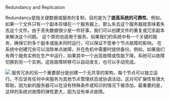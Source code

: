Redundancy and Replication

Redundancy是指关键数据或服务的复制，目的是为了**提高系统的可靠性**。例如，如果一个文件只有一个副本存储在一个服务器上，那么失去这个服务器就意味着失去这个文件。由于丢失数据很少是一件好事，我们可以创建文件的重复或冗余副本来解决这个问题。
这个原则也适用于服务。如果我们的系统中有一个关键的服务，确保它的多个副本或版本同时运行，可以保证不受单个节点故障的影响。
在系统中创建冗余可以消除单点故障，并在危机中需要时提供备份。例如，如果我们有两个服务实例在生产中运行，如果其中一个出现故障或性能下降，系统可以故障切换到另一个实例。这些故障转移可以自动发生，也可以手动完成。

![][image-1]
服务冗余的另一个重要部分是创建一个无共享的架构，每个节点可以独立运行。不应该有任何中央服务为其他节点管理状态或协调活动。这对可扩展性有很大帮助，因为新的服务器可以在没有特殊条件或知识的情况下被添加，最重要的是，这样的系统对故障的弹性更大，因为没有单点故障。

[image-1]:	https://tva1.sinaimg.cn/large/008i3skNly1gr511toeajj30ku0hkgnu.jpg